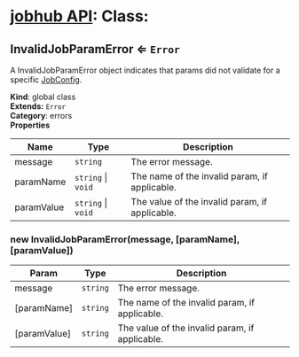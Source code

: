 # [jobhub API](README.md): Class:

<a name="InvalidJobParamError"></a>

## InvalidJobParamError ⇐ <code>Error</code>
A InvalidJobParamError object indicates that params
did not validate for a specific [JobConfig](JobConfig.md#JobConfig).

**Kind**: global class  
**Extends:** <code>Error</code>  
**Category**: errors  
**Properties**

| Name | Type | Description |
| --- | --- | --- |
| message | <code>string</code> | The error message. |
| paramName | <code>string</code> &#124; <code>void</code> | The name of the invalid param, if applicable. |
| paramValue | <code>string</code> &#124; <code>void</code> | The value of the invalid param, if applicable. |

<a name="new_InvalidJobParamError_new"></a>

### new InvalidJobParamError(message, [paramName], [paramValue])

| Param | Type | Description |
| --- | --- | --- |
| message | <code>string</code> | The error message. |
| [paramName] | <code>string</code> | The name of the invalid param, if applicable. |
| [paramValue] | <code>string</code> | The value of the invalid param, if applicable. |

